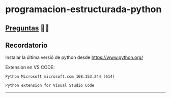 # programacion-estructurada-python

## [Preguntas](C:\Users\CursosTardes\Python\programacion-estructurada-python\questions.md) 🔎📃

## Recordatorio 

Instalar la última versió de python desde https://www.python.org/

Extension en VS CODE:

    Python Microsoft microsoft.com 168.153.244 (614)

    Python extension for Visual Studio Code

---



